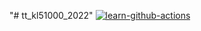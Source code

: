 "# tt_kl51000_2022" 
[![learn-github-actions](https://github.com/siong-github/tt_kl51000_2022/actions/workflows/learn-github-actions.yml/badge.svg)](https://github.com/siong-github/tt_kl51000_2022/actions/workflows/learn-github-actions.yml)
